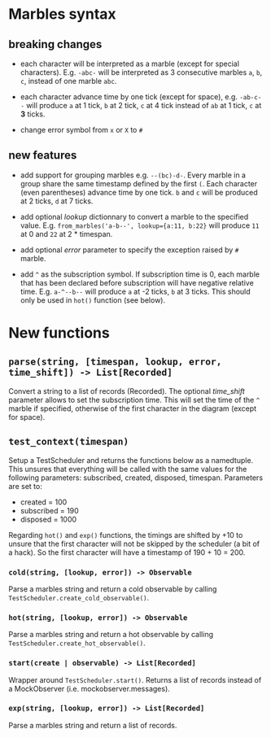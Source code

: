 
# Marbles syntax
## breaking changes
- each character will be interpreted as a marble (except for special characters). E.g. `-abc-` will be interpreted as 3 consecutive marbles `a`, `b`, `c`, instead of one marble `abc`.

- each character advance time by one tick (except for space), e.g. `-ab-c--` will produce `a` at 1 tick, `b` at 2 tick, `c` at 4 tick instead of `ab` at 1 tick, `c` at **3** ticks.

- change error symbol from `x` or `X` to `#`

## new features

- add support for grouping marbles e.g. `--(bc)-d-`. Every marble in a group share the same timestamp defined by the first `(`. Each character (even parentheses) advance time by one tick. `b` and `c` will be produced at 2 ticks, `d` at 7 ticks.

- add optional *lookup* dictionnary to convert a marble to the specified value. E.g. `from_marbles('a-b--', lookup={a:11, b:22}` will produce `11` at 0 and `22` at 2 * timespan.

- add optional *error* parameter to specify the exception raised by `#` marble.

- add `^` as the subscription symbol. If subscription time is 0, each marble that has been declared before subscription will have negative relative time. E.g. `a-^--b--` will produce `a` at -2 ticks, `b` at 3 ticks. This should only be used in `hot()` function (see below).


# New functions
## `parse(string, [timespan, lookup, error, time_shift]) -> List[Recorded]`
Convert a string to a list of records (Recorded). The optional *time_shift* parameter allows to set the subscription time. This will set the time of the `^` marble if specified, otherwise of the first character in the diagram (except for space). 

## `test_context(timespan)`
Setup a TestScheduler and returns the functions below as a namedtuple. This unsures that everything will be called with the same values for the following parameters: subscribed, created, disposed, timespan. Parameters are set to:
- created = 100
- subscribed = 190
- disposed = 1000

Regarding `hot()` and `exp()` functions, the timings are shifted by +10 to unsure that the first character will not be skipped by the scheduler (a bit of a hack). So the first character will have a timestamp of 190 + 10 = 200.

### `cold(string, [lookup, error]) -> Observable`
Parse a marbles string and return a cold observable by calling `TestScheduler.create_cold_observable()`.

### `hot(string, [lookup, error]) -> Observable`
Parse a marbles string and return a hot observable by calling `TestScheduler.create_hot_observable()`.

### `start(create | observable) -> List[Recorded]`
Wrapper around `TestScheduler.start()`. Returns a list of records instead of a MockObserver (i.e. mockobserver.messages).

### `exp(string, [lookup, error]) -> List[Recorded]`
Parse a marbles string and return a list of records.

